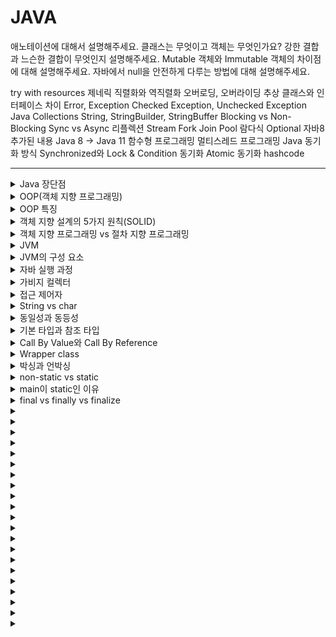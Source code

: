# JAVA
애노테이션에 대해서 설명해주세요.
클래스는 무엇이고 객체는 무엇인가요?
강한 결합과 느슨한 결합이 무엇인지 설명해주세요.
Mutable 객체와 Immutable 객체의 차이점에 대해 설명해주세요.
자바에서 null을 안전하게 다루는 방법에 대해 설명해주세요.



try with resources
제네릭
직렬화와 역직렬화
오버로딩, 오버라이딩
추상 클래스와 인터페이스 차이
Error, Exception
Checked Exception, Unchecked Exception
Java Collections
String, StringBuilder, StringBuffer
Blocking vs Non-Blocking
Sync vs Async
리플렉션
Stream
Fork Join Pool
람다식
Optional
자바8 추가된 내용
Java 8 -> Java 11
함수형 프로그래밍
멀티스레드 프로그래밍
Java 동기화 방식
Synchronized와 Lock & Condition 동기화
Atomic 동기화
hashcode

---

<details>
   <summary>Java 장단점</summary>

<br/>

- 장점
  - 운영체제에 독립적
      - JVM에서 동작하기 때문에 특정 운영체제에 종속적이지 않다.
  - 객체지향 언어
      - 캡슐화, 상속, 추상화, 다형성 등을 지원하여 객체 지향 프로그래밍이 가능
  - 동적 로딩을 지원
      - 애플리케이션이 실행될 때 모든 객체가 생성되지 않고, 각 객체가 필요한 시점에 클래스를 동적 로딩해서 생성된다. 또한 유지보수 시 해당 클래스만 수정하면 되기 때문에 전체 애플리케이션을 다시 컴파일할 필요가 없다. 따라서 유지보수가 쉽고 빠르다.
  - 자동으로 메모리 관리를 해준다.
- 단점
  - 비교적 느림
      - 한번의 컴파일링으로 실행 가능한 기계어가 만들어지지 않고 JVM에 의해 기계어로 번역되고 실행되는 과정을 거치기 때문에 조금 느리다.

---

</details>

<details>
   <summary>OOP(객체 지향 프로그래밍)</summary>

<br/>

- 상태와 행위를 가진 객체를 만들고, 객체 간의 상호작용을 통해 로직을 구성하는 프로그래밍 방법이다.
  - 객체란 현실세계의 실체 및 개념을 반영하는 상태(Status)와 행위(Behavior)를 정의한 데이터의 집합을 말한다. 
- 장점
  - 유지보수가 용이하다.
    - 절차 지향 프로그래밍에서는 코드를 수정해야할 때 일일이 찾아 수정해야하는 반면, 객체 지향 프로그래밍에서는 수정해야 할 부분이 클래스 내부에 멤버 변수 혹은 메서드로 존재하기 때문에 해당 부분만 수정하면 된다.
  - 코드의 재사용성이 높다.
      - 남이 만든 클래스를 가져와서 이용할 수 있고 상속을 통해 확장해서 사용할 수 있다.
  - 대형 프로젝트에 적합
    - 클래스 단위로 모듈화시켜서 개발할 수 있으므로 대형 프로젝트처럼 여러 명, 여러 회사에서 프로젝트를 개발할 때 업무 분담하기 쉽다.
- 단점
  - 처리속도가 상대적으로 느리다.
  - 설계 시 많은 시간과 노력이 필요

---

</details>

<details>
   <summary>OOP 특징</summary>

<br/>

- 캡슐화
  - 관련된 속성과 기능을 하나로 묶고, 실제로 구현되는 부분을 외부로 드러나지 않도록 하는 것을 말한다.
  - 정보 은닉 : 필요 없는 정보는 외부에서 접근하지 못하도록 제한
- 추상화 
  - 공통적인 속성이나 기능을 도출하는 것을 말한다.
- 상속
  - 기존의 클래스를 재사용하여 새로운 클래스를 작성하는 것이다.
  - 부모 클래스의 속성과 기능을 그대로 이어받아 사용하거나 기능의 일부분을 재정의하여 사용할 수 있다.
- 다형성
  - 변수나 메소드와 같은 프로그램의 요소들이 여러가지 형태를 가질 수 있는 것을 의미한다.
  - 부모 클래스 타입의 참조 변수로 자식 클래스 타입의 인스턴스를 참조하는 경우, 오버로딩, 오버라이딩이 해당된다.

---

</details>

<details>
   <summary>객체 지향 설계의 5가지 원칙(SOLID)</summary>

<br/>

1. SRP(Single Responsibility Principle) : 단일 책임 원칙
    - “한 클래스는 하나의 책임만 가져야 한다.”
    - 클래스를 변경하는 이유는 단 하나의 이유여야 한다.
    - ex) 객체의 생성과 사용을 분리
2. OCP(Open/Closed Principle) : 개방-폐쇄 원칙
    - “소프트웨어의 요소는 확장에는 열려있으나 변경에는 닫혀 있어야 한다.”
    - 요구 사항의 변경이나 추가 사항이 발생하더라도, 기존 구성 요소에는 수정이 일어나지 않고, 기존 구성 요소를 쉽게 확장해서 재사용한다.
3. LSP(Liskov Substitution Principle) : 리스코프 치환 원칙
    - “프로그램의 객체는 프로그램의 정확성을 깨뜨리지 않으면서 하위 타입의 인스턴스로 바꿀 수 있어야 한다.”
    - ex) 자동차 인터페이스의 엑셀이 앞으로 가라는 기능인 경우, 뒤로 가게 구현하면 LSP 위반이다. 느리더라도 앞으로 가야한다.
4. ISP(Interface segregation Principle) : 인터페이스 분리 원칙
    - “특정 클라이언트를 위한 인터페이스 여러 개가 범용 인터페이스 하나보다 낫다.”
    - 인터페이스는 그 인터페이스를 사용하는 클라이언트를 기준으로 분리해야 한다.
    - SRP가 클래스의 단일 책임이라면, ISP는 인터페이스의 단일 책임이다.
    - ex) 자동차 인터페이스를 운전 인터페이스와 정비 인터페이스로 분리한다. 또한, 사용자 클라이언트도 운전자 클라이언트와 정비사 클라이언트로 분리한다.
5. DIP(Dependency Inversion Principle) : 의존관계 역전 원칙
    - “구체화에 의존하면 안되며, 추상화에 의존해야 한다.”
    - 상위 모델은 하위 모델에 의존하면 안된다.
    - 쉽게 말해 구현 클래스에 의존하지 말고, 인터페이스에 의존하라는 뜻이다.

---

</details>

<details>
   <summary>객체 지향 프로그래밍 vs 절차 지향 프로그래밍</summary>

<br/>

+ 절차 지향 프로그래밍
    - 실행하고자 하는 절차를 정하고, 절차대로 프로그래밍 하는 방식이다.
    - 실행 속도가 빠르지만, 유지보수와 디버깅이 어렵다는 단점이 있다.
+ 객체 지향 프로그래밍
    - 상태와 행위를 가진 객체를 만들고, 객체 간의 상호작용을 통해 로직을 구성하는 프로그래밍 방법이다.
    - 코드의 재사용성이 높고 유지보수가 용이하지만, 처리 속도가 상대적으로 느리다는 단점이 있다.

---

</details>

<details>
   <summary>JVM</summary>

<br/>

- 자바 프로그램을 실행하는 역할을 가진 자바 가상 머신
- 컴파일러를 통해 바이트 코드로 변환된 파일을 JVM에 로딩하여 실행

---

</details>

<details>
   <summary>JVM의 구성 요소</summary>

<br/>

JVM은 크게 Class Loader, Execution engine, Runtime Data Area 세가지로 구성된다.

#### 1. 클래스 로더
- Runtim시에 JVM내로 클래스(.class 파일)를 로드하고 링크를 통해 배치하는 작업을 수행한다. (Runtime : 클래스를 처음으로 참조할 때.)
- 동적 로드를 담당한다.
#### 2. 실행 엔진
- 메모리(Runtime Data Area)에 적재된 클래스들을 기계어로 해석해 실행
- 구성
  - 인터프리터: 바이트 코드 명령어를 하나씩 읽어서 해석하고 실행한다.
  - JIT 컴파일러: 인터프리터 효율을 높이기 위한 컴파일러이다. 기본적으로 인터프리터를 사용하지만, 반복적인 코드는 JIT 컴파일러가 처리한다.
  - GC(Garbage Collector): 힙 메모리에서 참조되지 않는 개체들 제거
#### 3. Runtime Data Area
- 프로그램 실행 중에 사용되는 메모리 영역이다.
- 힙과 Method Area는 모든 쓰레드가 공유하는 영역이다.
- 구성
  - PC Register
    - Thread가 시작될 때 각각의 Thread 별로 생성되는 공간으로, 현재 수행 중인 JVM 명령어 주소를 가진다.
  - Stack Area
    - 메서드 실행과 관련된 정보를 저장하는 영역
    - 메서드 매개 변수, 지역 변수 등을 저장한다.
  - Natvie Method Stack
    - Java외의 언어로 작성된 네이티브 코드를 위한 영역이다.
    - 자바 프로그램이 컴파일 되어 생성되는 바이트 코드가 아닌 실제 실행할 수 있는 기계어로 작성된 프로그램을 실행시키는 영역이다.
  - Heap Area
    - 동적으로 생성된 객체와 배열이 저장하는 영역
    - GC의 관리 대상이다.
  - Method Area
    - 클래스 정보를 처음 메모리 공간에 올릴 때 초기화되는 대상을 저장하기 위한 메모리 공간.
    - 필드 정보, 메소드 정보, Type 정보를 보관한다.
    - Runtime Constant Pool이라는 것이 존재하며, 상수 자료형을 저장하여 참조하고 중복을 막는 역할을 수행한다.

---

</details>

<details>
   <summary>자바 실행 과정</summary>

<br/>

- 자바 컴파일러(javac)가 자바 소스코드(.java)을 클래스 파일(.class)로 변환시킨다.
- 클래스 로더는 클래스 파일을 런타임 데이터 영역에 로드한다.
- 실행 엔진이 로딩된 클래스 파일을 해석하고 실행한다.

---

</details>

<details>
   <summary>가비지 컬렉터</summary>

<br/>

- 동적으로 할당된 영역에서 참조되지 않는 객체를 제거한다.
- GC는 크게 Young generation에서 일어나는 Minor GC와 Old generation에서 발생하는 Major GC로 구분된다.
- 기본적으로 Mark And Sweep 방식으로 GC를 진행한다.
  - 변수가 참조하는 객체를 시작으로 그래프 순회를 통해 접근 가능한 객체를 판별한다. 접근하지 못하는 객체는 제거한다.
  - 단순히 참조되고 있는 횟수로 판단하는 방식은 순환 참조 되는 객체를 제거할 수 없다.

**동작 과정**
1. 새로운 객체 생성은 Heap의 Eden 영역에 저장 
2. Eden 영역이 꽉차면 Minor GC가 수행되고, Reachable 객체는 Survival 0 영역으로 이동과 동시에 age-bit 1 상승 
3. 2번 과정이 반복되면서 Survival 1 -> 0 -> 1 이동이 반복 
4. age-bit가 일정 값 이상이 되면 해당 객체에 대해 promotion 과정이 진행되어 Old Generation 영역으로 이동 
5. Old Generation 영역이 꽉차면 Major GC가 발생
---

</details>

<details>
   <summary>접근 제어자</summary>

<br/>

- 멤버나 클래스에 사용되며, 외부에 보여주고 싶은 정보를 선택적으로 제공하기 위해 사용한다.
- 종류
  - private : 같은 클래스 내에서만 접근이 가능하다.
  - default : 같은 패키지 내에서만 접근이 가능하다.
      - 멤버나 클래스에 접근 제어자가 지정되어 있지 않다면, 접근 제어자가 default임을 뜻한다.
  - protected : 같은 패키지 내에서, 그리고 다른 패키지의 자손 클래스에서 접근이 가능하다.
  - public : 접근 제한이 전혀 없다.

---

</details>

<details>
   <summary>String vs char</summary>

<br/>

- char는 문자 하나를 저장하는 기본 타입이다.
- String은 문자열을 저장하는 참조 타입이다.
- char는 ==을 사용하여 값을 비교할 수 있지만, String은 값이 같더라도 주소값이 다를 수 있기 때문에 equals()로 비교해야 한다.

---

</details>

<details>
   <summary>동일성과 동등성</summary>

<br/>

- 동일성은 객체의 주소값를 비교하는 것이고, 동등성은 객체 내부의 값을 비교하는 것이다.
- ==을 사용하여 주소값을 비교할 수 있고, equals()를 사용하여 값을 비교할 수 있다.

---

</details>

<details>
   <summary>기본 타입과 참조 타입</summary>

<br/>

+ 기본 타입
    - 논리형, 문자형, 정수형, 실수형으로 구성되며, 실제 값을 저장하는 타입이다.
      - 정수형 : byte(1), short(2), int(4), long(8)
      - 실수형 : float(4), double(8)
      - 논리형 : boolean(1)
      - 문자형 : char(unsigned 2)
    - 변수 선언부는 Stack 영역에 저장되고, 변수에 저장된 상수는 Runtime Constant Pool에 저장된다.
+ 참조 타입(Reference Type)
    - 기본형을 제외한 나머지 타입을 말한다.
    - Heap 영역에서 생성된 데이터의 주소값을 변수가 참조하는 방식이다. 
      - 변수 : Stack의 로컬 변수, Method Area의 Static 변수
    - String과 배열은 일반적인 참조 타입과 달리 new 없이 생성 가능하지만 참조타입이다.
    - 더이상 참조하는 변수가 없을 때 GC에 의해 삭제된다.

---

</details>

<details>
   <summary>Call By Value와 Call By Reference</summary>

<br/>

+ Call By Value(값에 의한 호출)
    - 함수 호출시 인자로 전달되는 변수의 값을 복사하여 함수의 파라미터로 전달한다.
    - 따라서 함수 안에서 파라미터 값이 변경되더라도, 인자로 전달된 변수의 값은 변하지 않는다.
+ Call by Reference(참조에 의한 호출)
    - 함수 호출 시 인자로 전달되는 변수의 레퍼런스를 전달한다.
    - 따라서 함수 안에서 파라미터 값이 변경되면, 인자로 전달된 변수의 값도 함께 변경된다.

자바는 Call By Value이다. 참조 타입의 경우에도 주소값을 복사해서 넘기는 것이다.

---

</details>

<details>
   <summary>Wrapper class</summary>

<br/>

- 8개의 기본 타입에 해당되는 데이터를 객체로 포장해주는 클래스를 말한다.
- 산술 연산을 위해 정의된 클래스가 아니므로, 인스턴스에 저장된 값을 변경할 수 없다.
- DB로부터 기본타입에 null값이 들어올 수 있는 경우에 사용하면 유용하다.

---

</details>

<details>
   <summary>박싱과 언박싱</summary>

<br/>

- 기본 타입의 데이터를 래퍼 클래스의 인스턴스로 변환하는 과정을 박싱이라고 한다.
- 래퍼 클래스의 인스턴스에 저장된 값을 다시 기본 타입의 데이터로 꺼내는 과정을 언박싱이라고 한다.
- JDK 1.5부터 박싱과 언박싱이 필요한 상황에서 자바 컴파일러가 자동으로 처리해준다.
  - 단, 래퍼 클래스 간에 값 비교로 ==을 사용하면 안된다.

---

</details>

<details>
   <summary>non-static vs static</summary>

<br/>

+ non-static
    - 공간적 특성
        - 객체마다 별도로 존재하고 인스턴스 변수라고 부른다.
    - 시간적 특성
        - 객체와 생명주기가 동일하다.
+ static
    - 공간적 특성
        - 클래스당 하나만 생성되며, 클래스 변수라고 부른다.
        - 동일한 클래스의 모든 객체들에 의해 공유된다.
    - 시간적 특성
        - 클래스 로딩 시 생성되므로 객체를 생성하지 않고 사용할 수 있다.
        - 프로그램 종료시에 사라진다.

---

</details>

<details>
   <summary>main이 static인 이유</summary>

<br/>

- static 멤버는 프로그램 시작 시(클래스 로딩) 메모리에 로드되어 인스턴스를 생성하지 않아도 호출이 가능하다. JVM은 인스턴스가 없는 클래스의 `main()`을 호출해야 하기 때문에 static이어야 한다.
+ 실행 과정
    - 코드를 실행하면 컴파일러가 자바 소스코드를 클래스 파일로 변환
    - 클래스 로더가 클래스 파일을 메모리 영역에 로드
    - Runetime Data Area 중 Method Area(=Class area, Static area)라고 불리는 영역에 Class Variable이 저장되는데, static 변수도 여기에 포함
    - JVM은 Method Area에 로드된 main()을 실행

---

</details>

<details>
   <summary>final vs finally vs finalize</summary>

<br/>

+ final 키워드
    - 변수, 메서드 클래스가 __변경 불가능__ 하도록 만든다.
    - 기본 타입 변수에 적용 시
        - 해당 변수의 값 변경 불가능하다.
    - 참조 변수에 적용 시
        - 참조 변수가 다른 객체를 가리키도록 변경할 수 없다.
    - 메서드에 적용 시
        - 해당 메서드를 오버라이드할 수 없다.(오버로딩은 가능)
    - 클래스에 적용 시
        - 해당 클래스를 상속 받아서 사용할 수 없다.
+ finally 키워드
    - try catch 블록이 종료될 때 항상 실행될 코드 블록을 정의하기 위해 사용한다.
+ finalize 메서드
    - 가비지 컬렉터가 참조되지 않는 객체를 메모리에서 제거하겠다고 결정하는 순간 호출된다.
    - Object 클래스에 존재한다.

---

</details>

<details>
   <summary></summary>

<br/>



---

</details>

<details>
   <summary></summary>

<br/>



---

</details>

<details>
   <summary></summary>

<br/>



---

</details>

<details>
   <summary></summary>

<br/>



---

</details>

<details>
   <summary></summary>

<br/>



---

</details>

<details>
   <summary></summary>

<br/>



---

</details>

<details>
   <summary></summary>

<br/>



---

</details>

<details>
   <summary></summary>

<br/>



---

</details>

<details>
   <summary></summary>

<br/>



---

</details>

<details>
   <summary></summary>

<br/>



---

</details>

<details>
   <summary></summary>

<br/>



---

</details>

<details>
   <summary></summary>

<br/>



---

</details>

<details>
   <summary></summary>

<br/>



---

</details>

<details>
   <summary></summary>

<br/>



---

</details>

<details>
   <summary></summary>

<br/>



---

</details>

<details>
   <summary></summary>

<br/>



---

</details>

<details>
   <summary></summary>

<br/>



---

</details>

<details>
   <summary></summary>

<br/>



---

</details>

<details>
   <summary></summary>

<br/>



---

</details>

<details>
   <summary></summary>

<br/>



---

</details>

<details>
   <summary></summary>

<br/>



---

</details>
